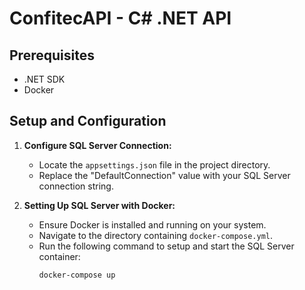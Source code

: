 # ConfitecAPI - C# .NET API


## Prerequisites
- .NET SDK
- Docker

## Setup and Configuration
1. **Configure SQL Server Connection:**
   - Locate the `appsettings.json` file in the project directory.
   - Replace the "DefaultConnection" value with your SQL Server connection string.

2. **Setting Up SQL Server with Docker:**
   - Ensure Docker is installed and running on your system.
   - Navigate to the directory containing `docker-compose.yml`.
   - Run the following command to setup and start the SQL Server container:
     ```
     docker-compose up
     ```
